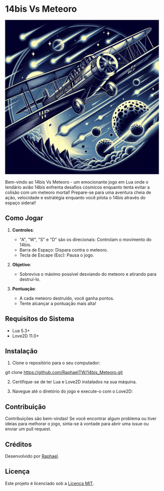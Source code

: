 # 14bis Vs Meteoro

![14bis Vs Meteoro](img/logo.jpg)

Bem-vindo ao 14bis Vs Meteoro - um emocionante jogo em Lua onde o lendário avião 14bis enfrenta desafios cósmicos enquanto tenta evitar a colisão com um meteoro mortal! Prepare-se para uma aventura cheia de ação, velocidade e estratégia enquanto você pilota o 14bis através do espaço sideral!

## Como Jogar

1. **Controles**:
   - "A", "W", "S" e "D" são os direcionais: Controlam o movimento do 14bis.
   - Barra de Espaço: Dispara contra o meteoro.
   - Tecla de Escape (Esc): Pausa o jogo.

2. **Objetivo**:
   - Sobreviva o máximo possível desviando do meteoro e atirando para destruí-lo.

3. **Pontuação**:
   - A cada meteoro destruído, você ganha pontos.
   - Tente alcançar a pontuação mais alta!

## Requisitos do Sistema

- Lua 5.3+
- Love2D 11.0+

## Instalação

1. Clone o repositório para o seu computador:

git clone https://github.com/RaphaelTW/14bis_Meteoro.git


2. Certifique-se de ter Lua e Love2D instalados na sua máquina.

3. Navegue até o diretório do jogo e execute-o com o Love2D:


## Contribuição

Contribuições são bem-vindas! Se você encontrar algum problema ou tiver ideias para melhorar o jogo, sinta-se à vontade para abrir uma issue ou enviar um pull request.

## Créditos

Desenvolvido por [Raphael](https://github.com/RaphaelTW).

## Licença

Este projeto é licenciado sob a [Licença MIT](https://github.com/RaphaelTW/14bis_Meteoro/blob/main/LICENSE).
